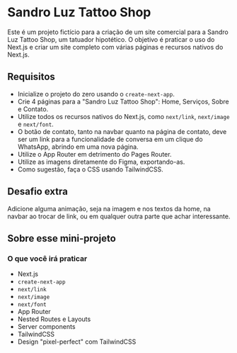 # Sandro Luz Tattoo Shop

Este é um projeto fictício para a criação de um site comercial para a Sandro Luz Tattoo Shop, um tatuador hipotético. O objetivo é praticar o uso do Next.js e criar um site completo com várias páginas e recursos nativos do Next.js.

## Requisitos

- Inicialize o projeto do zero usando o `create-next-app`.
- Crie 4 páginas para a "Sandro Luz Tattoo Shop": Home, Serviços, Sobre e Contato.
- Utilize todos os recursos nativos do Next.js, como `next/link`, `next/image` e `next/font`.
- O botão de contato, tanto na navbar quanto na página de contato, deve ser um link para a funcionalidade de conversa em um clique do WhatsApp, abrindo em uma nova página.
- Utilize o App Router em detrimento do Pages Router.
- Utilize as imagens diretamente do Figma, exportando-as.
- Como sugestão, faça o CSS usando TailwindCSS.

## Desafio extra

Adicione alguma animação, seja na imagem e nos textos da home, na navbar ao trocar de link, ou em qualquer outra parte que achar interessante.

## Sobre esse mini-projeto

### O que você irá praticar

- Next.js
- `create-next-app`
- `next/link`
- `next/image`
- `next/font`
- App Router
- Nested Routes e Layouts
- Server components
- TailwindCSS
- Design "pixel-perfect" com TailwindCSS

